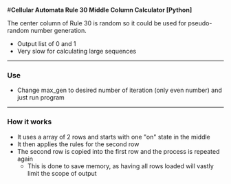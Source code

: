 #**Cellular Automata Rule 30 Middle Column Calculator [Python]**

The center column of Rule 30 is random so it could be used for pseudo-random number generation.

* Output list of 0 and 1
* Very slow for calculating large sequences

-----

### Use
* Change max_gen to desired number of iteration (only even number) and just run program

-----

### How it works
* It uses a array of 2 rows and starts with one "on" state in the middle
* It then applies the rules for the second row
* The second row is copied into the first row and the process is repeated again
	- This is done to save memory, as having all rows loaded will vastly limit the scope of output
